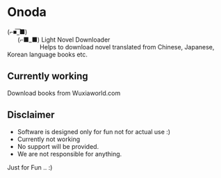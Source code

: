 # Onoda
(⌐■̅_̅■) <br/>
&nbsp;&nbsp;&nbsp;&nbsp;&nbsp;     (⌐■_■)   Light Novel Downloader <br/>
&nbsp;&nbsp;&nbsp;&nbsp;&nbsp;&nbsp;&nbsp;&nbsp;&nbsp;&nbsp;&nbsp;&nbsp;&nbsp;&nbsp;&nbsp;&nbsp;&nbsp;&nbsp;          Helps to download novel translated from Chinese, Japanese, Korean language books etc.

## Currently working
Download books from Wuxiaworld.com



## Disclaimer
- Software is designed only for fun not for actual use :)
- Currently not working 
- No support will be provided.  
- We are not responsible for anything.  

Just for Fun .. :)

